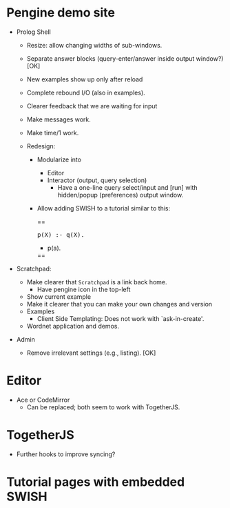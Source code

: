 # Pengine demo site

* Prolog Shell
  - Resize: allow changing widths of sub-windows.
  - Separate answer blocks (query-enter/answer inside output window?)       [OK]
  - New examples show up only after reload
  - Complete rebound I/O (also in examples).
  - Clearer feedback that we are waiting for input
  - Make messages work.
  - Make time/1 work.

  - Redesign:
    - Modularize into
      - Editor
      - Interactor (output, query selection)
        - Have a one-line query select/input and [run] with
          hidden/popup (preferences) output window.
    - Allow adding SWISH to a tutorial similar to this:

      ==
      <div class="swish">
      <pre class="code">
      p(X) :- q(X).
      </pre>
      <ul class="examples">
      <li>p(a).
      </ul>
      </div>
      ==

* Scratchpad:
  - Make clearer that `Scratchpad` is a link back home.
    - Have pengine icon in the top-left
  - Show current example
  - Make it clearer that you can make your own changes and version
  - Examples
    - Client Side Templating: Does not work with `ask-in-create'.
  - Wordnet application and demos.

* Admin
  - Remove irrelevant settings (e.g., listing).                            [OK]

# Editor

  - Ace or CodeMirror
    - Can be replaced; both seem to work with TogetherJS.

# TogetherJS

  - Further hooks to improve syncing?

# Tutorial pages with embedded SWISH
